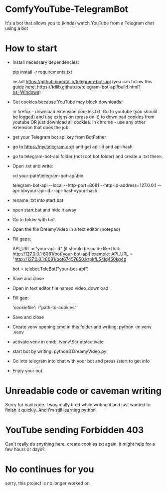 # ComfyYouTube-TelegramBot
It's a bot that allows you to (kinda) watch YouTube from a Telegram chat using a bot


# How to start
- Install necessary dependencies:
  
    pip install -r requirements.txt
  
    install https://github.com/tdlib/telegram-bot-api  (you can follow this guide here: https://tdlib.github.io/telegram-bot-api/build.html?os=Windows)
- Get cookies because YouTube may block downloads:
  
    in firefox - download extension cookies.txt. Go to youtube (you should be logged) and use extension (press on it) to download cookies from youtube OR just download all cookies. in chrome - use any other extension that does the job.
- get your Telegram bot api key from BotFather
- go to https://my.telegram.org/ and get api-id and api-hash
- go to telegram-bot-api folder (not root bot folder) and create a .txt there.
- Open  .txt and write:
  
    cd your-path\telegram-bot-api\bin
  
    telegram-bot-api --local --http-port=8081 --http-ip-address=127.0.0.1 --api-id=your-api-id --api-hash=your-hash
- rename .txt into start.bat
- open start.bat and hide it away
- Go to folder with bot
- Open the file DreamyVideo in a text editor (notepad)
- Fill gaps:
  
    API_URL = "your-api-id" (it should be made like that: http://127.0.0.1:8081/bot[your-bot-api] example: API_URL = "http://127.0.0.1:8081/bot67457850:krpkfL54lg450kg4g
  
    bot = telebot.TeleBot("your-bot-api")
- Save and close
- Open in text editor file named video_download
- Fill gap:
  
    'cookiefile': r"path-to-cookies"
- Save and close
- Create venv opening cmd in this folder and writing: python -m venv .venv
- activate venv in cmd: .\venv\Scripts\activate
- start bot by writing: python3 DreamyVideo.py
- Go into telegram into chat with your bot and press /start to get info
- Enjoy your bot

# Unreadable code or caveman writing
Sorry for bad code. I was really tired while writing it and just wanted to finish it quickly. And i'm still learning python.

# YouTube sending Forbidden 403
Can't really do anything here. create cookies.txt again, it might help for a few hours or days?.


# No continues for you
sorry, this project is no longer worked on
